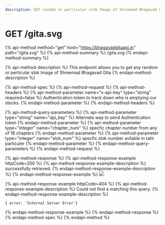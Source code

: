 ```yaml
---
description: GET random or perticular slok Image of Shreemad Bhagavad Gita
---
```

# GET /gita.svg

{% api-method method="get" host="https://bhagavadgitaapi.in" path="/gita.svg" %}
{% api-method-summary %}
/gita.svg
{% endapi-method-summary %}

{% api-method-description %}
This endpoint allows you to get any random or perticular slok Image of Shreemad Bhagavad Gita
{% endapi-method-description %}

{% api-method-spec %}
{% api-method-request %}
{% api-method-headers %}
{% api-method-parameter name="x-api-key" type="string" required=false %}
Authentication token to track down who is emptying our stocks.
{% endapi-method-parameter %}
{% endapi-method-headers %}

{% api-method-query-parameters %}
{% api-method-parameter type="string" name="api\_key" %}
Alternate way to send Authentication token
{% endapi-method-parameter %}
{% api-method-parameter type="integer" name="chapter\_num" %}
specfic chapter number from any of 18 chapters
{% endapi-method-parameter %}
{% api-method-parameter type="integer" name="slok\_num" %}
specfic slok number avilable in taht particuler
{% endapi-method-parameter %}
{% endapi-method-query-parameters %}
{% endapi-method-request %}

{% api-method-response %}
{% api-method-response-example httpCode=200 %}
{% api-method-response-example-description %}
successfully retrieved.
{% endapi-method-response-example-description %}
{% endapi-method-response-example %}
![](https://instagram.fidr3-1.fna.fbcdn.net/v/t51.2885-15/sh0.08/e35/s640x640/129738801_403477617629742_1762660810707419049_n.jpg?tp=1&_nc_ht=instagram.fidr3-1.fna.fbcdn.net&_nc_cat=106&_nc_ohc=uN_39EIFJ_oAX9D-IL7&edm=AP_V10EBAAAA&ccb=7-4&oh=3d31cbb9305a16d057d0f928522db038&oe=60BD4663&_nc_sid=4f375e)

{% api-method-response-example httpCode=404 %}
{% api-method-response-example-description %}
Could not find a matching this query.
{% endapi-method-response-example-description %}

```text
{ error: 'Internal Server Error'}
```
{% endapi-method-response-example %}
{% endapi-method-response %}
{% endapi-method-spec %}
{% endapi-method %}

